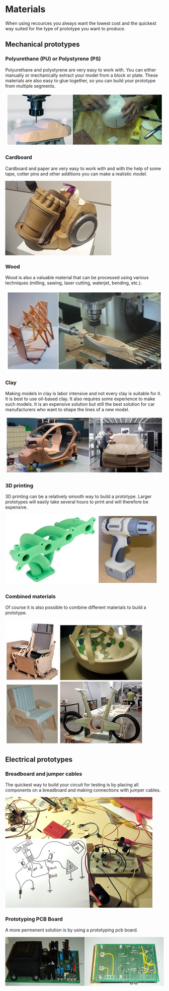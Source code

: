 # Materials

When using recources you always want the lowest cost and the quickest way suited for the type of prototype you want to produce.

## Mechanical prototypes

### Polyurethane (PU) or Polystyrene (PS)

Polyurethane and polystyrene are very easy to work with. You can either manually or mechanically extract your model from a block or plate. These materials are also easy to glue together, so you can build your prototype from multiple segments.

![IMAGE](./images/Afbeelding1.jpg)

### Cardboard

Cardboard and paper are very easy to work with and with the help of some tape, cotter pins and other additions you can make a realistic model.

![IMAGE](./images/Afbeelding2.jpg)

### Wood

Wood is also a valuable material that can be processed using various techniques (milling, sawing, laser cutting, waterjet, bending, etc.).

![IMAGE](./images/Afbeelding3.png)

### Clay

Making models in clay is labor intensive and not every clay is suitable for it. It is best to use oil-based clay. It also requires some experience to make such models. It is an expensive solution but still the best solution for car manufacturers who want to shape the lines of a new model.

![IMAGE](./images/Afbeelding4.jpg)

### 3D printing

3D printing can be a relatively smooth way to build a prototype. Larger prototypes will easily take several hours to print and will therefore be expensive.

![IMAGE](./images/Afbeelding5.jpg)

### Combined materials

Of course it is also possible to combine different materials to build a prototype.

![IMAGE](./images/Afbeelding6.jpg)

## Electrical prototypes

### Breadboard and jumper cables

The quickest way to build your circuit for testing is by placing all components on a breadboard and making connections with jumper cables.

![IMAGE](./images/Afbeelding7.jpg)

### Prototyping PCB Board

A more permenent solution is by using a prototyping pcb board.

![IMAGE](./images/Afbeelding8.jpg)